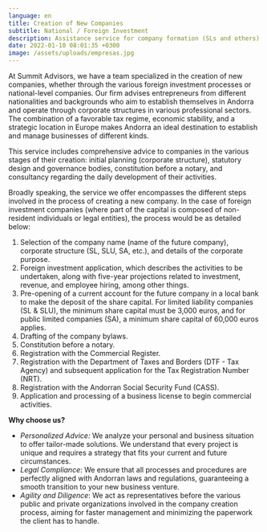 ```yaml
---
language: en
title: Creation of New Companies
subtitle: National / Foreign Investment
description: Assistance service for company formation (SLs and others) in Andorra
date: 2022-01-10 08:01:35 +0300
image: /assets/uploads/empresas.jpg
---
```

At Summit Advisors, we have a team specialized in the creation of new companies, whether through the various foreign investment processes or national-level companies. Our firm advises entrepreneurs from different nationalities and backgrounds who aim to establish themselves in Andorra and operate through corporate structures in various professional sectors. The combination of a favorable tax regime, economic stability, and a strategic location in Europe makes Andorra an ideal destination to establish and manage businesses of different kinds.

This service includes comprehensive advice to companies in the various stages of their creation: initial planning (corporate structure), statutory design and governance bodies, constitution before a notary, and consultancy regarding the daily development of their activities.

Broadly speaking, the service we offer encompasses the different steps involved in the process of creating a new company. In the case of foreign investment companies (where part of the capital is composed of non-resident individuals or legal entities), the process would be as detailed below:

1. Selection of the company name (name of the future company), corporate structure (SL, SLU, SA, etc.), and details of the corporate purpose.
2. Foreign investment application, which describes the activities to be undertaken, along with five-year projections related to investment, revenue, and employee hiring, among other things.
3. Pre-opening of a current account for the future company in a local bank to make the deposit of the share capital. For limited liability companies (SL & SLU), the minimum share capital must be 3,000 euros, and for public limited companies (SA), a minimum share capital of 60,000 euros applies.
4. Drafting of the company bylaws.
5. Constitution before a notary.
6. Registration with the Commercial Register.
7. Registration with the Department of Taxes and Borders (DTF - Tax Agency) and subsequent application for the Tax Registration Number (NRT).
8. Registration with the Andorran Social Security Fund (CASS).
9. Application and processing of a business license to begin commercial activities.

**Why choose us?**

* *Personalized Advice:* We analyze your personal and business situation to offer tailor-made solutions. We understand that every project is unique and requires a strategy that fits your current and future circumstances.
* *Legal Compliance*: We ensure that all processes and procedures are perfectly aligned with Andorran laws and regulations, guaranteeing a smooth transition to your new business venture.
* *Agility and Diligence*: We act as representatives before the various public and private organizations involved in the company creation process, aiming for faster management and minimizing the paperwork the client has to handle.

